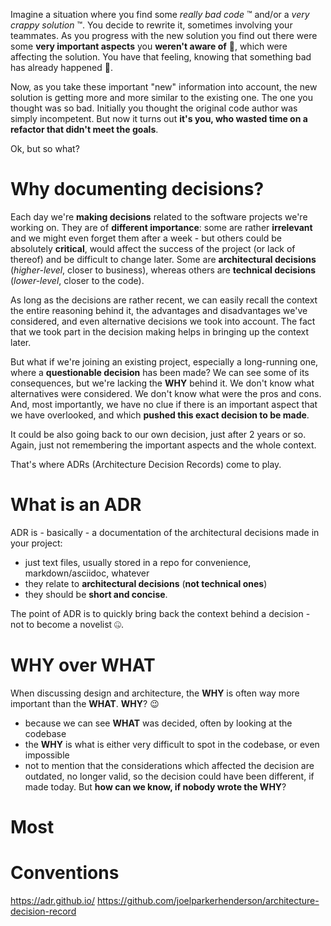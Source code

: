 Imagine a situation where you find some *really bad code* ™️ and/or a *very crappy solution* ™️. You decide to rewrite it, sometimes involving your teammates. As you progress with the new solution you find out there were some **very important aspects** you **weren't aware of** 🤨, which were affecting the solution. You have that feeling, knowing that something bad has already happened 🫣.

Now, as you take these important "new" information into account, the new solution is getting more and more similar to the existing one. The one you thought was so bad. Initially you thought the original code author was simply incompetent. But now it turns out **it's you, who wasted time on a refactor that didn't meet the goals**.

Ok, but so what?

# Why documenting decisions?

Each day we're **making decisions** related to the software projects we're working on. They are of **different importance**: some are rather **irrelevant** and we might even forget them after a week - but others could be absolutely **critical**, would affect the success of the project (or lack of thereof) and be difficult to change later. Some are **architectural decisions** (*higher-level*, closer to business), whereas others are **technical decisions** (*lower-level*, closer to the code).

As long as the decisions are rather recent, we can easily recall the context the entire reasoning behind it, the advantages and disadvantages we've considered, and even alternative decisions we took into account. The fact that we took part in the decision making helps in bringing up the context later.

But what if we're joining an existing project, especially a long-running one, where a **questionable decision** has been made? We can see some of its consequences, but we're lacking the **WHY** behind it. We don't know what alternatives were considered. We don't know what were the pros and cons. And, most importantly, we have no clue if there is an important aspect that we have overlooked, and which **pushed this exact decision to be made**.

It could be also going back to our own decision, just after 2 years or so. Again, just not remembering the important aspects and the whole context.

That's where ADRs (Architecture Decision Records) come to play.

# What is an ADR

ADR is - basically - a documentation of the architectural decisions made in your project:
- just text files, usually stored in a repo for convenience, markdown/asciidoc, whatever
- they relate to **architectural decisions** (**not technical ones**)
- they should be **short and concise**.

The point of ADR is to quickly bring back the context behind a decision - not to become a novelist 🤐.

# WHY over WHAT

When discussing design and architecture, the **WHY** is often way more important than the **WHAT**. **WHY**? 😉
- because we can see **WHAT** was decided, often by looking at the codebase
- the **WHY** is what is either very difficult to spot in the codebase, or even impossible
- not to mention that the considerations which affected the decision are outdated, no longer valid, so the decision could have been different, if made today. But **how can we know, if nobody wrote the WHY**?

# Most 

# Conventions

https://adr.github.io/
https://github.com/joelparkerhenderson/architecture-decision-record
